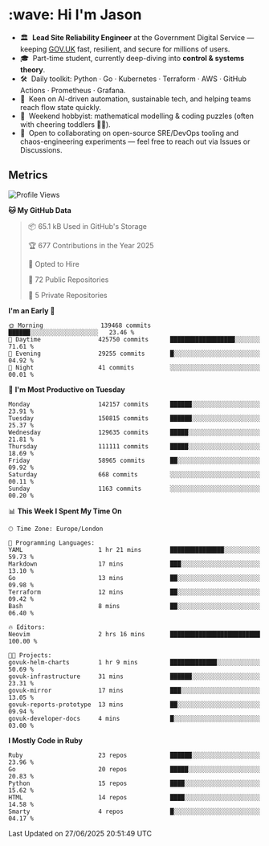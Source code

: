 <h1 align="left" id="jason-title">:wave: Hi I'm Jason</h1>

- 🏛️ &nbsp;**Lead Site Reliability Engineer** at the Government Digital Service — keeping [GOV.UK](https://www.gov.uk/) fast, resilient, and secure for millions of users.  
- 🎓 &nbsp;Part-time student, currently deep-diving into **control & systems theory**.  
- 🛠️ &nbsp;Daily toolkit: Python · Go · Kubernetes · Terraform · AWS · GitHub Actions · Prometheus · Grafana.  
- 🌱 &nbsp;Keen on AI-driven automation, sustainable tech, and helping teams reach flow state quickly.  
- 🧩 &nbsp;Weekend hobbyist: mathematical modelling & coding puzzles (often with cheering toddlers 👶👶). 
- 🤝 &nbsp;Open to collaborating on open-source SRE/DevOps tooling and chaos-engineering experiments — feel free to reach out via Issues or Discussions.


<h2>Metrics</h2>

<!--START_SECTION:waka-->
![Profile Views](http://img.shields.io/badge/Profile%20Views-9-blue)

**🐱 My GitHub Data** 

> 📦 65.1 kB Used in GitHub's Storage 
 > 
> 🏆 677 Contributions in the Year 2025
 > 
> 💼 Opted to Hire
 > 
> 📜 72 Public Repositories 
 > 
> 🔑 5 Private Repositories 
 > 
**I'm an Early 🐤** 

```text
🌞 Morning                139468 commits      ██████░░░░░░░░░░░░░░░░░░░   23.46 % 
🌆 Daytime                425750 commits      ██████████████████░░░░░░░   71.61 % 
🌃 Evening                29255 commits       █░░░░░░░░░░░░░░░░░░░░░░░░   04.92 % 
🌙 Night                  41 commits          ░░░░░░░░░░░░░░░░░░░░░░░░░   00.01 % 
```
📅 **I'm Most Productive on Tuesday** 

```text
Monday                   142157 commits      ██████░░░░░░░░░░░░░░░░░░░   23.91 % 
Tuesday                  150815 commits      ██████░░░░░░░░░░░░░░░░░░░   25.37 % 
Wednesday                129635 commits      █████░░░░░░░░░░░░░░░░░░░░   21.81 % 
Thursday                 111111 commits      █████░░░░░░░░░░░░░░░░░░░░   18.69 % 
Friday                   58965 commits       ██░░░░░░░░░░░░░░░░░░░░░░░   09.92 % 
Saturday                 668 commits         ░░░░░░░░░░░░░░░░░░░░░░░░░   00.11 % 
Sunday                   1163 commits        ░░░░░░░░░░░░░░░░░░░░░░░░░   00.20 % 
```


📊 **This Week I Spent My Time On** 

```text
🕑︎ Time Zone: Europe/London

💬 Programming Languages: 
YAML                     1 hr 21 mins        ███████████████░░░░░░░░░░   59.73 % 
Markdown                 17 mins             ███░░░░░░░░░░░░░░░░░░░░░░   13.10 % 
Go                       13 mins             ██░░░░░░░░░░░░░░░░░░░░░░░   09.98 % 
Terraform                12 mins             ██░░░░░░░░░░░░░░░░░░░░░░░   09.42 % 
Bash                     8 mins              ██░░░░░░░░░░░░░░░░░░░░░░░   06.40 % 

🔥 Editors: 
Neovim                   2 hrs 16 mins       █████████████████████████   100.00 % 

🐱‍💻 Projects: 
govuk-helm-charts        1 hr 9 mins         █████████████░░░░░░░░░░░░   50.69 % 
govuk-infrastructure     31 mins             ██████░░░░░░░░░░░░░░░░░░░   23.31 % 
govuk-mirror             17 mins             ███░░░░░░░░░░░░░░░░░░░░░░   13.05 % 
govuk-reports-prototype  13 mins             ██░░░░░░░░░░░░░░░░░░░░░░░   09.94 % 
govuk-developer-docs     4 mins              █░░░░░░░░░░░░░░░░░░░░░░░░   03.00 % 
```

**I Mostly Code in Ruby** 

```text
Ruby                     23 repos            ██████░░░░░░░░░░░░░░░░░░░   23.96 % 
Go                       20 repos            █████░░░░░░░░░░░░░░░░░░░░   20.83 % 
Python                   15 repos            ████░░░░░░░░░░░░░░░░░░░░░   15.62 % 
HTML                     14 repos            ████░░░░░░░░░░░░░░░░░░░░░   14.58 % 
Smarty                   4 repos             █░░░░░░░░░░░░░░░░░░░░░░░░   04.17 % 
```




 Last Updated on 27/06/2025 20:51:49 UTC
<!--END_SECTION:waka-->

<!-- links -->

[issues page]: https://github.com/jasonBirchall/jasonBirchall/issues "jasonBirchall/issues"
